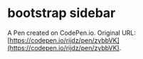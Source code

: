 # bootstrap sidebar

A Pen created on CodePen.io. Original URL: [https://codepen.io/rijdz/pen/zybbVK](https://codepen.io/rijdz/pen/zybbVK).

